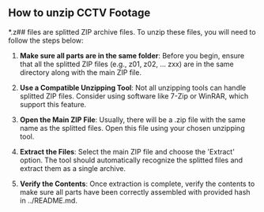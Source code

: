 ## How to unzip CCTV Footage
*.z## files are splitted ZIP archive files. To unzip these files, you will need to follow the steps below:

1. **Make sure all parts are in the same folder**: Before you begin, ensure that all the splitted ZIP files (e.g., z01, z02, ... zxx) are in the same directory along with the main ZIP file.

2. **Use a Compatible Unzipping Tool**: Not all unzipping tools can handle splitted ZIP files. Consider using software like 7-Zip or WinRAR, which support this feature.

3. **Open the Main ZIP File**: Usually, there will be a .zip file with the same name as the splitted files. Open this file using your chosen unzipping tool.

4. **Extract the Files**: Select the main ZIP file and choose the 'Extract' option. The tool should automatically recognize the splitted files and extract them as a single archive.

5. **Verify the Contents**: Once extraction is complete, verify the contents to make sure all parts have been correctly assembled with provided hash in ../README.md.

